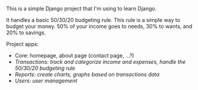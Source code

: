 This is a simple Django project that I'm using to learn Django.

It handles a basic 50/30/20 budgeting rule.
This rule is a simple way to budget your money. 50% of your income goes to needs, 30% to wants, and 20% to savings.

Project apps:
- Core: homepage, about page (contact page, ...?)
- *Transactions: track and categorize income and expenses, handle the 50/30/20 budgeting rule*
- *Reports: create charts, graphs based on transactions data*
- *Users: user management*